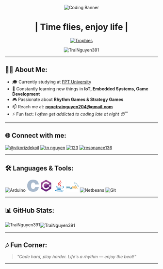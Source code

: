 <p align="center">
  <img src="https://github.com/user-attachments/assets/7ea88ae1-4def-4a0f-8c98-d1022b670fe2" alt="Coding Banner" width="100%" style="max-height: 300px; object-fit: cover;" />
</p>

<h1 align="center">| Time flies, enjoy life |</h1>

<p align="center">
  <a href="#"><img src="https://github-profile-trophy.vercel.app/?username=TraiNguyen391&theme=radical&margin-w=10&margin-h=10" alt="Trophies" /></a>
</p>

<p align="center"> <img src="https://komarev.com/ghpvc/?username=TraiNguyen391&label=Profile%20views&color=000a99&style=plastic" alt="TraiNguyen391" /></p>

---

## 👨‍💻 About Me:

- 🎓 Currently studying at [FPT University](https://daihoc.fpt.edu.vn/)  
- 🌱 Constantly learning new things in **IoT, Embedded Systems, Game Development**  
- 🎮 Passionate about **Rhythm Games & Strategy Games**  
- 📫 Reach me at: **ngoctrainguyen204@gmail.com**  
- ⚡ Fun fact: *I often get addicted to coding late at night 😴*

---

## 🌐 Connect with me:
<p align="left">
<a href="https://x.com/VikorizDekoil" target="blank"><img align="center" src="https://upload.wikimedia.org/wikipedia/commons/b/b7/X_logo.jpg" alt="@vikorizdekoil" height="30" width="30" /></a>
<a href="https://www.facebook.com/sabervmv.cool.3" target="blank"><img align="center" src="https://upload.wikimedia.org/wikipedia/commons/0/05/Facebook_Logo_%282019%29.png" alt="tn nguyen" height="30" width="30" /></a>
<a href="https://www.instagram.com/resonance391/" target="blank"><img align="center" src="https://raw.githubusercontent.com/rahuldkjain/github-profile-readme-generator/master/src/images/icons/Social/instagram.svg" alt="123" height="30" width="40" /></a>
<a href="http://discordapp.com/users/681832037073944616" target="blank"><img align="center" src="https://static.vecteezy.com/system/resources/previews/023/741/082/non_2x/discord-logo-icon-social-media-icon-free-png.png" alt="resonance136" height="30" width="30" /></a>
</p>

---

## 🛠️ Languages & Tools:

<p>
  <img src="https://cdn.worldvectorlogo.com/logos/arduino-1.svg" alt="Arduino" width="40" />
  <img src="https://raw.githubusercontent.com/devicons/devicon/master/icons/c/c-original.svg" alt="C" width="40" />
  <img src="https://raw.githubusercontent.com/devicons/devicon/master/icons/csharp/csharp-original.svg" alt="C#" width="40" />
  <img src="https://raw.githubusercontent.com/devicons/devicon/master/icons/java/java-original.svg" alt="Java" width="40" />
  <img src="https://raw.githubusercontent.com/devicons/devicon/master/icons/mysql/mysql-original-wordmark.svg" alt="MySQL" width="40" />
  <img src="https://upload.wikimedia.org/wikipedia/commons/9/98/Apache_NetBeans_Logo.svg" alt="Netbeans" width="40" />
  <img src="https://www.vectorlogo.zone/logos/git-scm/git-scm-icon.svg" alt="Git" width="40" />
</p>

---

## 📊 GitHub Stats:
<p><img align="left" src="https://github-readme-stats.vercel.app/api/top-langs?username=TraiNguyen391&theme=neon&show_icons=true&locale=en&layout=compact" alt="TraiNguyen391" /></p>
<p><img align="center" src="https://github-readme-stats.vercel.app/api?username=TraiNguyen391&theme=neon&show_icons=true&locale=en" alt="TraiNguyen391" /></p>
<!-- <p><img align="center" src="https://github-readme-streak-stats.herokuapp.com/?user=TraiNguyen391&theme=neon&show_icons=true" alt="TraiNguyen391" /></p> -->

---

## 🎶 Fun Corner:

> *"Code hard, play harder. Life's a rhythm — enjoy the beat!"*

---
